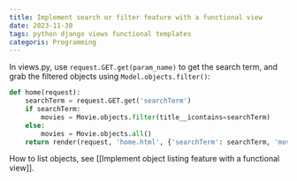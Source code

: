 ```yaml
---
title: Implement search or filter feature with a functional view
date: 2023-11-30
tags: python django views functional templates
categoris: Programming
---
```


In views.py,  use `request.GET.get(param_name)` to get  the search term, and grab the filtered objects using `Model.objects.filter()`:

```python
def home(request):
    searchTerm = request.GET.get('searchTerm')
    if searchTerm:
        movies = Movie.objects.filter(title__icontains=searchTerm)
    else:
        movies = Movie.objects.all()
    return render(request, 'home.html', {'searchTerm': searchTerm, 'movies': movies})
```

How to list objects, see [[Implement object listing feature with a functional view]].